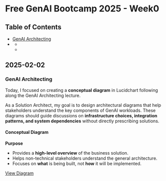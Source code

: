 # Free GenAI Bootcamp 2025 - Week0

## Table of Contents

- [GenAI Architecting](#genai-architecting)
- [](#)
  - [](#)
  - [](#)

## 2025-02-02

### GenAI Architecting

Today, I focused on creating a **conceptual diagram** in Lucidchart following along the GenAI Architecting lecture.  

As a Solution Architect, my goal is to design architectural diagrams that help stakeholders understand the key components of GenAI workloads. 
These diagrams should guide discussions on **infrastructure choices, integration patterns, and system dependencies** without directly prescribing solutions.  

#### Conceptual Diagram  
**Purpose**  
- Provides a **high-level overview** of the business solution.  
- Helps non-technical stakeholders understand the general architecture.  
- Focuses on **what** is being built, not **how** it will be implemented.  

[View Diagram](https://lucid.app/lucidchart/86d79ef3-7e66-4ae4-aa6b-e58b7ef201c2/edit?viewport_loc=-77%2C175%2C2992%2C1391%2C0_0&invitationId=inv_86590b77-e099-4abc-bdb6-96519ed9ea43)

